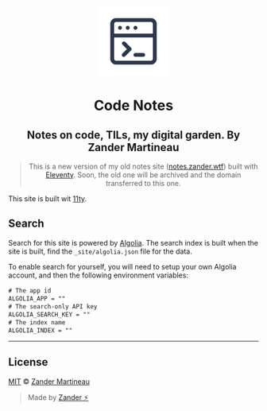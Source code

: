 <div align="center">
  <img src="https://raw.githubusercontent.com/mrmartineau/11ty-notes/main/logo.png" width="140">
  <h1>
    Code Notes
  </h1>

<h2>Notes on code, TILs, my digital garden. By Zander Martineau</h2>

> This is a new version of my old notes site ([notes.zander.wtf](https://notes.zander.wtf)) built with [Eleventy](https://www.11ty.dev/). Soon, the old one will be archived and the domain transferred to this one.

</div>

This site is built wit [11ty](https://www.11ty.dev/).

## Search

Search for this site is powered by [Algolia](https://www.algolia.com/). The search index is built when the site is built, find the `_site/algolia.json` file for the data.

To enable search for yourself, you will need to setup your own Algolia account, and then the following environment variables:

```
# The app id
ALGOLIA_APP = ""
# The search-only API key
ALGOLIA_SEARCH_KEY = ""
# The index name
ALGOLIA_INDEX = ""
```

---

## License

[MIT](https://choosealicense.com/licenses/mit/) © [Zander Martineau](https://zander.wtf)

> Made by [Zander ⚡](https://github.com/mrmartineau/)
